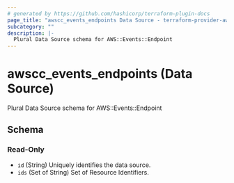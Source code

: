 ```yaml
---
# generated by https://github.com/hashicorp/terraform-plugin-docs
page_title: "awscc_events_endpoints Data Source - terraform-provider-awscc"
subcategory: ""
description: |-
  Plural Data Source schema for AWS::Events::Endpoint
---
```


# awscc_events_endpoints (Data Source)

Plural Data Source schema for AWS::Events::Endpoint



<!-- schema generated by tfplugindocs -->
## Schema

### Read-Only

- `id` (String) Uniquely identifies the data source.
- `ids` (Set of String) Set of Resource Identifiers.


